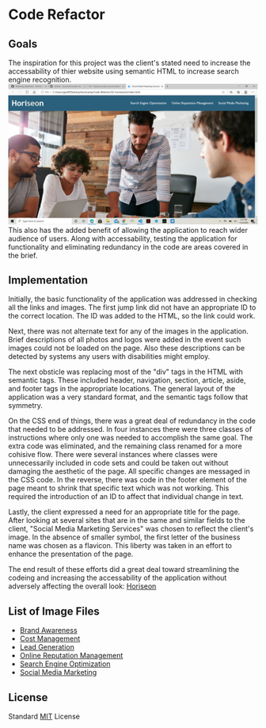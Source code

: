 # **Code Refactor**

## **Goals**

The inspiration for this project was the client's stated need to increase the accessability of thier website using semantic HTML to increase search engine recognition. 
![Screenshot of clients page](assets/images/ClientPage.png)
This also has the added benefit of allowing the application to reach wider audience of users. Along with accessability, testing the application for functionality and eliminating redundancy in the code are areas covered in the brief.

## **Implementation**

Initially, the basic functionality of the application was addressed in checking all the links and images. The first jump link did not have an appropriate ID to the correct location. The ID was added to the HTML, so the link could work.

Next, there was not alternate text for any of the images in the application. Brief descriptions of all photos and logos were added in the event such images could not be loaded on the page. Also these descriptions can be detected by systems any users with disabilities might employ.

The next obsticle was replacing most of the "div" tags in the HTML with semantic tags. These included header, navigation, section, article, aside, and footer tags in the appropriate locations. The general layout of the application was a very standard format, and the semantic tags follow that symmetry.

On the CSS end of things, there was a great deal of redundancy in the code that needed to be addressed. In four instances there were three classes of instructions where only one was needed to accomplish the same goal. The extra code was eliminated, and the remaining class renamed for a more cohisive flow. There were several instances where classes were unnecessarily included in code sets and could be taken out without damaging the aesthetic of the page. All specific changes are messaged in the CSS code. In the reverse, there was code in the footer element of the page meant to shrink that specific text which was not working. This required the introduction of an ID to affect that individual change in text. 

Lastly, the client expressed a need for an appropriate title for the page. After looking at several sites that are in the same and similar fields to the client, "Social Media Marketing Services" was chosen to reflect the client's image. In the absence of smaller symbol, the first letter of the business name was chosen as a flavicon. This liberty was taken in an effort to enhance the presentation of the page.

The end result of these efforts did a great deal toward streamlining the codeing and increasing the accessability of the application without adversely affecting the overall look: [Horiseon](https://geoff7709.github.io/02-homework/)

## **List of Image Files**

* [Brand Awareness](assets/images/brand-awareness.png)
* [Cost Management](assets/images/cost-management,png)
* [Lead Generation](assets/images/lead-generation.png)
* [Online Reputation Management](assets/images/online-reputation-management.jpg)
* [Search Engine Optimization](assets/images/search-engine-optimization.jpg)
* [Social Media Marketing](assets/images/social-media-marketing.jpg)

## **License**

Standard [MIT](https://github.com/Geoff7709/02-homework/blob/main/LICENSE) License





